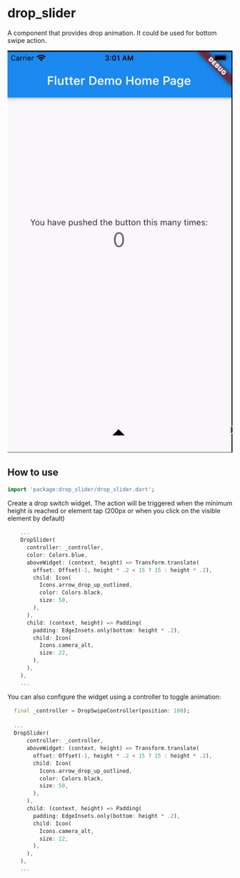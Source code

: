# drop_slider

A component that provides drop animation. It could be used for bottom swipe action.

<p>
<img src="https://github.com/cr0manty/drop_slider/blob/master/screenshots/preview.gif"/>
</p>

## How to use


````dart
import 'package:drop_slider/drop_slider.dart';
````

Create a drop switch widget. The action will be
triggered when the minimum height is reached or element tap
(200px or when you click on the visible element by default)

```dart
    ...
    DropSlider(
      controller: _controller,
      color: Colors.blue,
      aboveWidget: (context, height) => Transform.translate(
        offset: Offset(-1, height * .2 < 15 ? 15 : height * .2),
        child: Icon(
          Icons.arrow_drop_up_outlined,
          color: Colors.black,
          size: 50,
        ),
      ),
      child: (context, height) => Padding(
        padding: EdgeInsets.only(bottom: height * .2),
        child: Icon(
          Icons.camera_alt,
          size: 22,
        ),
      ),
    ),
    ...
```

You can also configure the widget using a controller to toggle animation:
```dart
  final _controller = DropSwipeController(position: 100);

  ...
  DropSlider(
      controller: _controller,
      aboveWidget: (context, height) => Transform.translate(
        offset: Offset(-1, height * .2 < 15 ? 15 : height * .2),
        child: Icon(
          Icons.arrow_drop_up_outlined,
          color: Colors.black,
          size: 50,
        ),
      ),
      child: (context, height) => Padding(
        padding: EdgeInsets.only(bottom: height * .2),
        child: Icon(
          Icons.camera_alt,
          size: 22,
        ),
      ),
    ),
    ...
```